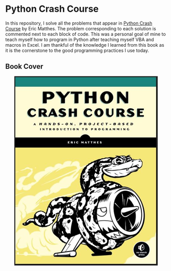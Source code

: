 # Python Crash Course
In this repository, I solve all the problems that appear in [Python Crash Course](https://pythonbooks.org/python-crash-course-a-hands-on-project-based-introduction-to-programming/) by Eric Matthes.
The problem corresponding to each solution is commented next to each block of code. This was a personal goal of mine to teach myself how to program in Python after teaching myself VBA and macros in Excel.
I am thankful of the knowledge I learned from this book as it is the cornerstone to the good programming practices I use today.

## Book Cover
<p align="center">
	<img src="text_files/Logo.jpg"></img>
</p>
